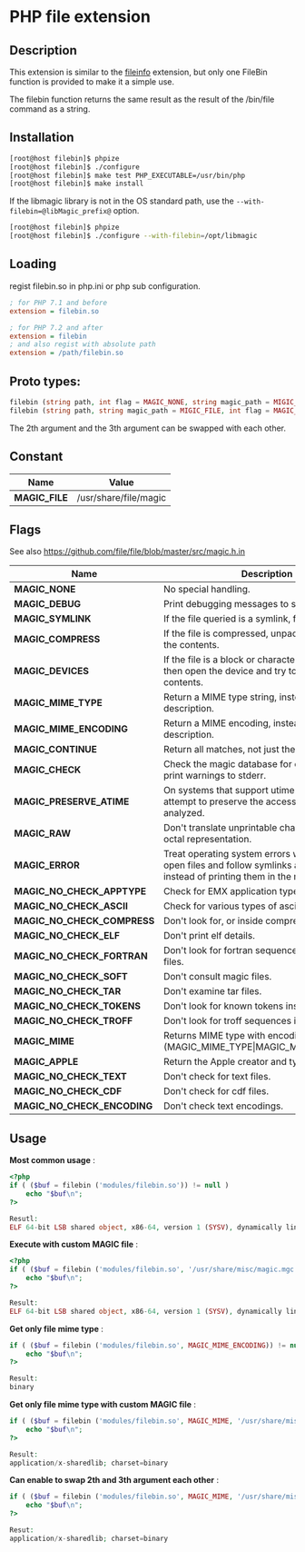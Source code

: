 # PHP file extension

## Description

This extension is similar to the [fileinfo](https://www.php.net/manual/en/book.fileinfo.php) extension, but only one FileBin function is provided to make it a simple use.

The filebin function returns the same result as the result of the /bin/file command as a string.

## Installation

```bash
[root@host filebin]$ phpize
[root@host filebin]$ ./configure
[root@host filebin]$ make test PHP_EXECUTABLE=/usr/bin/php
[root@host filebin]$ make install
```

If the libmagic library is not in the OS standard path, use the ```--with-filebin=@libMagic_prefix@``` option.

```bash
[root@host filebin]$ phpize
[root@host filebin]$ ./configure --with-filebin=/opt/libmagic
```

## Loading

regist filebin.so in php.ini or php sub configuration.

```ini
; for PHP 7.1 and before
extension = filebin.so

; for PHP 7.2 and after
extension = filebin
; and also regist with absolute path
extension = /path/filebin.so
```

## Proto types:
```php
filebin (string path, int flag = MAGIC_NONE, string magic_path = MIGIC_FILE): string|NULL
filebin (string path, string magic_path = MIGIC_FILE, int flag = MAGIC_NONE): string|NULL
```

The 2th argument and the 3th argument can be swapped with each other.

## Constant
Name | Value
-- | --
**MAGIC_FILE** | /usr/share/file/magic

## Flags
See also https://github.com/file/file/blob/master/src/magic.h.in

Name | Description
-- | --
**MAGIC_NONE** | No special handling.
**MAGIC_DEBUG** | Print debugging messages to stderr.
**MAGIC_SYMLINK** | If the file queried is a symlink, follow it.
**MAGIC_COMPRESS** | If the file is compressed, unpack it and look at the contents.
**MAGIC_DEVICES** | If the file is a block or character special device, then open the device and try to look in its contents.
**MAGIC_MIME_TYPE** | Return a MIME type string, instead of a textual description.
**MAGIC_MIME_ENCODING** | Return a MIME encoding, instead of a textual description.
**MAGIC_CONTINUE** | Return all matches, not just the first.
**MAGIC_CHECK** | Check the magic database for consistency and print warnings to stderr.
**MAGIC_PRESERVE_ATIME** | On systems that support utime(2) or utimes(2), attempt to preserve the access time of files analyzed.
**MAGIC_RAW** | Don't translate unprintable characters to a \ooo octal representation.
**MAGIC_ERROR** | Treat operating system errors while trying to open files and follow symlinks as real errors, instead of printing them in the magic buffer.
**MAGIC_NO_CHECK_APPTYPE** | Check for EMX application type (only on EMX).
**MAGIC_NO_CHECK_ASCII** | Check for various types of ascii files.
**MAGIC_NO_CHECK_COMPRESS** | Don't look for, or inside compressed files.
**MAGIC_NO_CHECK_ELF** | Don't print elf details.
**MAGIC_NO_CHECK_FORTRAN** | Don't look for fortran sequences inside ascii files.
**MAGIC_NO_CHECK_SOFT** | Don't consult magic files.
**MAGIC_NO_CHECK_TAR** | Don't examine tar files.
**MAGIC_NO_CHECK_TOKENS** | Don't look for known tokens inside ascii files.
**MAGIC_NO_CHECK_TROFF** | Don't look for troff sequences inside ascii files.
**MAGIC_MIME** | Returns MIME type with encoding. (MAGIC_MIME_TYPE\|MAGIC_MIME_ENCODING)
**MAGIC_APPLE** | Return the Apple creator and type.
**MAGIC_NO_CHECK_TEXT** | Don't check for text files.
**MAGIC_NO_CHECK_CDF** | Don't check for cdf files.
**MAGIC_NO_CHECK_ENCODING** | Don't check text encodings.


## Usage

**Most common usage** :
```php
<?php
if ( ($buf = filebin ('modules/filebin.so')) != null )
    echo "$buf\n";
?>

Resutl:
ELF 64-bit LSB shared object, x86-64, version 1 (SYSV), dynamically linked, BuildID[sha1]=0b1c92efa1398676c226544835a64d0edd68f491, not stripped
```

**Execute with custom MAGIC file** :
```php
<?php
if ( ($buf = filebin ('modules/filebin.so', '/usr/share/misc/magic.mgc')) != null )
    echo "$buf\n";
?>

Result:
ELF 64-bit LSB shared object, x86-64, version 1 (SYSV), dynamically linked, BuildID[sha1]=0b1c92efa1398676c226544835a64d0edd68f491, not stripped
```

**Get only file mime type** :
```php
if ( ($buf = filebin ('modules/filebin.so', MAGIC_MIME_ENCODING)) != null )
    echo "$buf\n";
?>

Result:
binary
```

**Get only file mime type with custom MAGIC file** :
```php
if ( ($buf = filebin ('modules/filebin.so', MAGIC_MIME, '/usr/share/misc/magic.mgc')) != null )
    echo "$buf\n";
?>

Result:
application/x-sharedlib; charset=binary
```

**Can enable to swap 2th and 3th argument each other** :
```php
if ( ($buf = filebin ('modules/filebin.so', MAGIC_MIME, '/usr/share/misc/magic.mgc')) != null )
    echo "$buf\n";
?>

Resut:
application/x-sharedlib; charset=binary
```
